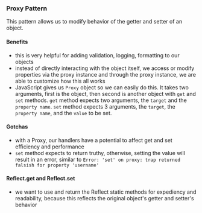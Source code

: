 ### Proxy Pattern

This pattern allows us to modify behavior of the getter and setter of an object.

#### Benefits
- this is very helpful for adding validation, logging, formatting to our objects
- instead of directly interacting with the object itself, we access or modify
properties via the proxy instance and through the proxy instance, we are able
to customize how this all works
- JavaScript gives us `Proxy` object so we can easily do this.  It takes two
arguments, first is the object, then second is another object with `get` and
`set` methods.  `get` method expects two arguments, the `target` and the
`property name`.  `set` method expects 3 arguments, the `target`, the
`property name`, and the `value` to be set.

#### Gotchas
- with a Proxy, our handlers have a potential to affect get and set efficiency
and performance
- `set` method expects to return truthy, otherwise, setting the value will
result in an error, similar to `Error: 'set' on proxy: trap returned falsish for property 'username'`

#### Reflect.get and Reflect.set
- we want to use and return the Reflect static methods for expediency and readability, because
this reflects the original object's getter and setter's behavior

